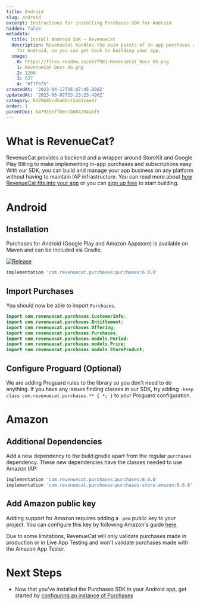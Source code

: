 ```yaml
---
title: Android
slug: android
excerpt: Instructions for installing Purchases SDK for Android
hidden: false
metadata:
  title: Install Android SDK – RevenueCat
  description: RevenueCat handles the pain points of in-app purchases and subscriptions
    for Android, so you can get back to building your app.
  image:
    0: https://files.readme.io/e87f981-RevenueCat_Docs_OG.png
    1: RevenueCat Docs OG.png
    2: 1200
    3: 627
    4: "#f7f5f5"
createdAt: '2023-04-17T16:07:45.008Z'
updatedAt: '2023-06-02T23:23:23.496Z'
category: 6478b85cd5a60c15a01cee47
order: 1
parentDoc: 647919effb0ccb004204abf5
---
```

# What is RevenueCat?

RevenueCat provides a backend and a wrapper around StoreKit and Google Play Billing to make implementing in-app purchases and subscriptions easy. With our SDK, you can build and manage your app business on any platform without having to maintain IAP infrastructure. You can read more about [how RevenueCat fits into your app](https://www.revenuecat.com/blog/growth/where-does-revenuecat-fit-in-your-app/) or you can [sign up free](https://app.revenuecat.com/signup) to start building.

# Android

## Installation

Purchases for Android (Google Play and Amazon Appstore) is available on Maven and can be included via Gradle.

[![Release](https://img.shields.io/github/release/RevenueCat/purchases-android.svg?style=flat)](https://github.com/RevenueCat/purchases-android/releases)

```groovy build.gradle
implementation 'com.revenuecat.purchases:purchases:6.0.0'
```



## Import Purchases

You should now be able to import `Purchases`.

```java 
import com.revenuecat.purchases.CustomerInfo;
import com.revenuecat.purchases.Entitlement;
import com.revenuecat.purchases.Offering;
import com.revenuecat.purchases.Purchases;
import com.revenuecat.purchases.models.Period;
import com.revenuecat.purchases.models.Price;
import com.revenuecat.purchases.models.StoreProduct;
```



## Configure Proguard (Optional)

We are adding Proguard rules to the library so you don't need to do anything. If you have any issues finding classes in our SDK, try adding `-keep class com.revenuecat.purchases.** { *; }` to your Proguard configuration.

# Amazon

## Additional Dependencies

Add a new dependency to the build.gradle apart from the regular `purchases` dependency. These new dependencies have the classes needed to use Amazon IAP:

```groovy build.gradle
implementation 'com.revenuecat.purchases:purchases:6.0.0'
implementation 'com.revenuecat.purchases:purchases-store-amazon:6.0.0'
```



## Add Amazon public key

Adding support for Amazon requires adding a `.pem` public key to your project. You can configure this key by following Amazon's guide [here](https://developer.amazon.com/es/docs/in-app-purchasing/integrate-appstore-sdk.html#configure_key).

Due to some limitations, RevenueCat will only validate purchases made in production or in Live App Testing and won't validate purchases made with the Amazon App Tester.

# Next Steps

- Now that you've installed the Purchases SDK in your Android app, get started by [configuring an instance of Purchases ](https://www.revenuecat.com/docs/getting-started#4-using-revenuecats-purchases-sdk)